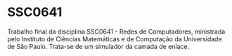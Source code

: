 # SSC0641
Trabalho final da disciplina SSC0641 - Redes de Computadores, ministrada pelo Instituto de Ciências Matemáticas e de Computação da Universidade de São Paulo. Trata-se de um simulador da camada de enlace.
